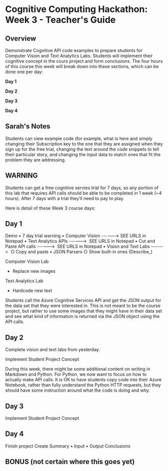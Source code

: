 # Cognitive Computing Hackathon: Week 3 - Teacher's Guide
## Overview

Demonstrate Cognitive API code examples to prepare students for Computer Vision and Text Analytics Labs. Students will implement their cognitive concept in the cours project and form conclusions. The four hours of this course this week will break down into these sections, which can be done one per day:

**Day 1**  

**Day 2**  

**Day 3**  

**Day 4**  

## Sarah's Notes

Students can view example code (for example, what is here and simply changing their Subscription key to the one that they are assigned when they sign up for the free trial, changing the text around the code snippets to tell their particular story, and changing the input data to match ones that fit the problem they are addressing.

## WARNING

Students can get a free cognitive servies trial for 7 days, so any portion of this lab that requires API calls should be able to be completed in 1 week (~4 hours). After 7 days with a trial they'll need to pay to play.

Here is detail of these Week 3 course days:

## Day 1

Demo 
	• 7 day trial warning
	• Computer Vision ------>  SEE URLS in Notepad
	• Text Analytics APIs ------>    SEE URLS in Notepad
	• Cut and Paste API calls  ------>    SEE URLS in Notepad
	• Vision and Text Labs  ------> 
		○ Copy and paste
	• JSON Parsers
		○ Show built-in ones (Describe_)


Computer Vision Lab
* Replace new images

Text Analytics Lab
* Hardcode new text
    
Students call the Azure Cognitive Services API and get the JSON output for the data set that they were interested in. This is not meant to be the course project, but rather to use some images that they might have in their data set and see what kind of information is returned via the JSON object using the API calls.

## Day 2

Complete vision and text labs from yesterday. 

Implement Student Project Concept

During this week, there might be some additional content on writing in Markdown and Python. For Python, we now want to focus on how to actually make API calls. It is OK to have students copy code into their Azure Notebook, rather than fully understand the Python HTTP requests, but they should have some instruction around what the code is doing and why.

## Day 3

Implement Student Project Concept


## Day 4

Finish project
Create Summary 
	• Input
	• Output
Conclusions




## BONUS (not certain where this goes yet)

